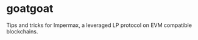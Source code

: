 <h1>goatgoat</h1>

Tips and tricks for Impermax, a leveraged LP protocol on EVM compatible blockchains.
